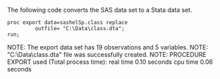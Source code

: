 The following code converts the SAS data set to a Stata data set.

```sas
proc export data=sashelSp.class replace 
         outfile= "C:\Data\class.dta";
run;
```
NOTE: The export data set has 19 observations and 5 variables.
NOTE: "C:\Data\class.dta" file was successfully created.
NOTE: PROCEDURE EXPORT used (Total process time):
      real time           0.10 seconds
      cpu time            0.06 seconds


